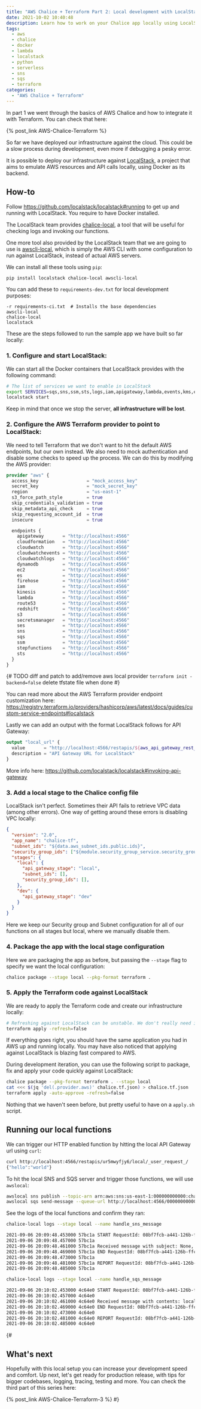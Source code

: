 ```yaml
---
title: "AWS Chalice + Terraform Part 2: Local development with LocalStack"
date: 2021-10-02 10:40:48
description: Learn how to work on your Chalice app locally using LocalStack 
tags:
  - aws
  - chalice
  - docker
  - lambda
  - localstack
  - python
  - serverless
  - sns
  - sqs
  - terraform
categories:
  - "AWS Chalice + Terraform"
---
```


In part 1 we went through the basics of AWS Chalice and how to integrate it with Terraform. You can check that here:

{% post_link AWS-Chalice-Terraform %}

So far we have deployed our infrastructure against the cloud. This could be a slow process during development, even more if debugging a pesky error.

It is possible to deploy our infrastructure against [LocalStack](https://github.com/localstack/localstack), a project that aims to emulate AWS resources and API calls locally, using Docker as its backend.

## How-to

Follow https://github.com/localstack/localstack#running to get up and running with LocalStack. You require to have Docker installed.

The LocalStack team provides [chalice-local](https://github.com/localstack/chalice-local), a tool that will be useful for checking logs and invoking our functions.

One more tool also provided by the LocalStack team that we are going to use is [awscli-local](https://github.com/localstack/awscli-local), which is simply the AWS CLI with some configuration to run against LocalStack, instead of actual AWS servers.

We can install all these tools using `pip`:

```sh
pip install localstack chalice-local awscli-local
```

You can add these to `requirements-dev.txt` for local development purposes:
```plain requirements-dev.txt
-r requirements-ci.txt  # Installs the base dependencies
awscli-local
chalice-local
localstack
```

These are the steps followed to run the sample app we have built so far locally:

### 1. Configure and start LocalStack:

We can start all the Docker containers that LocalStack provides with the following command:

```sh
# The list of services we want to enable in LocalStack
export SERVICES=sqs,sns,ssm,sts,logs,iam,apigateway,lambda,events,kms,ec2,cloudwatch,s3
localstack start
```
Keep in mind that once we stop the server, **all infrastructure will be lost**.

### 2. Configure the AWS Terraform provider to point to LocalStack:

We need to tell Terraform that we don't want to hit the default AWS endpoints, but our own instead. We also need to mock authentication and disable some checks to speed up the process. We can do this by modifying the AWS provider: 

```terraform
provider "aws" {
  access_key                  = "mock_access_key"
  secret_key                  = "mock_secret_key"
  region                      = "us-east-1"
  s3_force_path_style         = true
  skip_credentials_validation = true
  skip_metadata_api_check     = true
  skip_requesting_account_id  = true
  insecure                    = true

  endpoints {
    apigateway       = "http://localhost:4566"
    cloudformation   = "http://localhost:4566"
    cloudwatch       = "http://localhost:4566"
    cloudwatchevents = "http://localhost:4566"
    cloudwatchlogs   = "http://localhost:4566"
    dynamodb         = "http://localhost:4566"
    ec2              = "http://localhost:4566"
    es               = "http://localhost:4566"
    firehose         = "http://localhost:4566"
    iam              = "http://localhost:4566"
    kinesis          = "http://localhost:4566"
    lambda           = "http://localhost:4566"
    route53          = "http://localhost:4566"
    redshift         = "http://localhost:4566"
    s3               = "http://localhost:4566"
    secretsmanager   = "http://localhost:4566"
    ses              = "http://localhost:4566"
    sns              = "http://localhost:4566"
    sqs              = "http://localhost:4566"
    ssm              = "http://localhost:4566"
    stepfunctions    = "http://localhost:4566"
    sts              = "http://localhost:4566"
  }
}
```

{#
TODO
diff and patch to add/remove aws local provider
`terraform init -backend=false`
delete tfstate file when done
#}

You can read more about the AWS Terraform provider endpoint customization here:
https://registry.terraform.io/providers/hashicorp/aws/latest/docs/guides/custom-service-endpoints#localstack

Lastly we can add an output with the format LocalStack follows for API Gateway:

```terraform
output "local_url" {
  value       = "http://localhost:4566/restapis/${aws_api_gateway_rest_api.rest_api.id}/local/_user_request_/"
  description = "API Gateway URL for LocalStack"
}
```

More info here:
https://github.com/localstack/localstack#invoking-api-gateway

### 3. Add a local stage to the Chalice config file

LocalStack isn't perfect. Sometimes their API fails to retrieve VPC data (among other errors). One way of getting around these errors is disabling VPC locally:

```json
{
  "version": "2.0",
  "app_name": "chalice-tf",
  "subnet_ids": "${data.aws_subnet_ids.public.ids}",
  "security_group_ids": ["${module.security_group_service.security_group_id}"],
  "stages": {
    "local": {
      "api_gateway_stage": "local",
      "subnet_ids": [],
      "security_group_ids": [],
    },
    "dev": {
      "api_gateway_stage": "dev"
    }
  }
}
```

Here we keep our Security group and Subnet configuration for all of our functions on all stages but local, where we manually disable them.

### 4. Package the app with the local stage configuration

Here we are packaging the app as before, but passing the `--stage` flag to specify we want the local configuration:

```sh
chalice package --stage local --pkg-format terraform .
```

### 5. Apply the Terraform code against LocalStack

We are ready to apply the Terraform code and create our infrastructure locally:

```sh
# Refreshing against LocalStack can be unstable. We don't really need it here so we can disable it
terraform apply -refresh=false
```

If everything goes right, you should have the same application you had in AWS up and running locally. You may have also noticed that applying against LocalStack is blazing fast compared to AWS.

During development iteration, you can use the following script to package, fix and apply your code quickly against LocalStack:

```sh
chalice package --pkg-format terraform . --stage local
cat <<< $(jq 'del(.provider.aws)' chalice.tf.json) > chalice.tf.json
terraform apply -auto-approve -refresh=false
```

Nothing that we haven't seen before, but pretty useful to have on a `apply.sh` script.

## Running our local functions

We can trigger our HTTP enabled function by hitting the local API Gateway url using `curl`:

```sh
curl http://localhost:4566/restapis/ur5mwyfjy6/local/_user_request_/
{"hello":"world"}
```

To hit the local SNS and SQS server and trigger those functions, we will use `awslocal`: 

```sh
awslocal sns publish --topic-arn arn:aws:sns:us-east-1:000000000000:chalice-tf-topic --message "local SNS"
awslocal sqs send-message --queue-url http://localhost:4566/000000000000/chalice-tf-queue --message-body "local SQS"
```

See the logs of the local functions and confirm they ran:

```sh
chalice-local logs --stage local --name handle_sns_message

2021-09-06 20:09:48.453000 57bc1a START RequestId: 08bf7fcb-a441-126b-ffcf-61aec76763fb Version: $LATEST
2021-09-06 20:09:48.457000 57bc1a
2021-09-06 20:09:48.461000 57bc1a Received message with subject: None, message: local SNS
2021-09-06 20:09:48.469000 57bc1a END RequestId: 08bf7fcb-a441-126b-ffcf-61aec76763fb
2021-09-06 20:09:48.473000 57bc1a
2021-09-06 20:09:48.481000 57bc1a REPORT RequestId: 08bf7fcb-a441-126b-ffcf-61aec76763fb	Init Duration: 923.26 ms	Duration: 4.44 ms	Billed Duration: 5 ms	Memory Size: 1536 MB	Max Memory Used: 46 MB
2021-09-06 20:09:48.485000 57bc1a
```

```sh
chalice-local logs --stage local --name handle_sqs_message

2021-09-06 20:10:02.453000 4c64e0 START RequestId: 08bf7fcb-a441-126b-ffcf-61aec76763fb Version: $LATEST
2021-09-06 20:10:02.457000 4c64e0
2021-09-06 20:10:02.461000 4c64e0 Received message with contents: local SQS
2021-09-06 20:10:02.469000 4c64e0 END RequestId: 08bf7fcb-a441-126b-ffcf-61aec76763fb
2021-09-06 20:10:02.473000 4c64e0
2021-09-06 20:10:02.481000 4c64e0 REPORT RequestId: 08bf7fcb-a441-126b-ffcf-61aec76763fb	Init Duration: 923.26 ms	Duration: 5.14 ms	Billed Duration: 6 ms	Memory Size: 1536 MB	Max Memory Used: 46 MB
2021-09-06 20:10:02.485000 4c64e0
```

{#
## What's next

Hopefully with this local setup you can increase your development speed and comfort. Up next, let's get ready for production release, with tips for bigger codebases, logging, tracing, testing and more. You can check the third part of this series here:

{% post_link AWS-Chalice-Terraform-3 %}
#}
